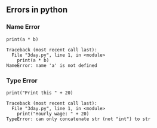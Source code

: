 ## Errors in python


### Name Error

```
print(a * b)
```

```
Traceback (most recent call last):
  File "3day.py", line 1, in <module>
    print(a * b)
NameError: name 'a' is not defined
```


### Type Error

```
print("Print this " + 20)
```
```
Traceback (most recent call last):
  File "3day.py", line 1, in <module>
    print("Hourly wage: " + 20)
TypeError: can only concatenate str (not "int") to str
```
